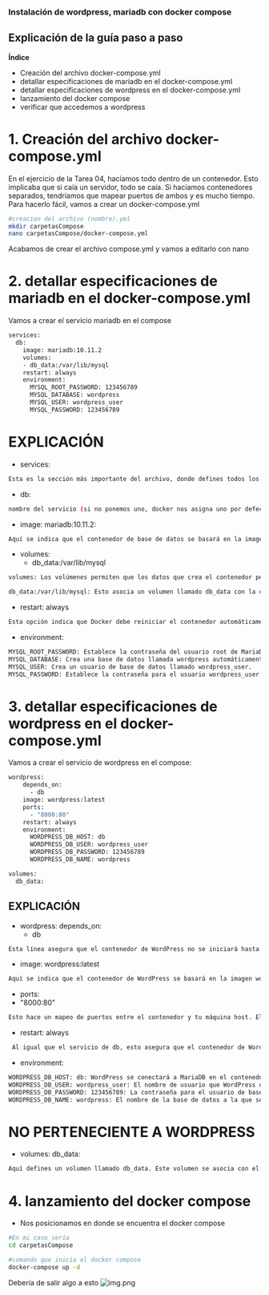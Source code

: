 ### Instalación de wordpress, mariadb con docker compose

## Explicación de la guía paso a paso

**Índice**
- Creación del archivo docker-compose.yml
- detallar especificaciones de mariadb en el docker-compose.yml
- detallar especificaciones de wordpress en el docker-compose.yml
- lanzamiento del docker compose
- verificar que accedemos a wordpress

# 1. Creación del archivo docker-compose.yml
En el ejercicio de la Tarea 04, hacíamos todo dentro de un contenedor. Esto implicaba que si caía un servidor, todo se caía. Si hacíamos contenedores separados, tendríamos que mapear puertos de ambos y es mucho tiempo. Para hacerlo fácil, vamos a crear un docker-compose.yml

```bash
#creacion del archivo (nombre).yml
mkdir carpetasCompose
nano carpetasCompose/docker-compose.yml
```
Acabamos de crear el archivo compose.yml y vamos a editarlo con nano

# 2. detallar especificaciones de mariadb en el docker-compose.yml
Vamos a crear el servicio mariadb en el compose
```bash
services:
  db:
    image: mariadb:10.11.2
    volumes:
    - db_data:/var/lib/mysql
    restart: always
    environment:
      MYSQL_ROOT_PASSWORD: 123456789
      MYSQL_DATABASE: wordpress
      MYSQL_USER: wordpress_user
      MYSQL_PASSWORD: 123456789

```

# EXPLICACIÓN 
- services: 
```bash
Esta es la sección más importante del archivo, donde defines todos los contenedores que forman parte de tu aplicación
```
- db: 
``` bash
nombre del servicio (si no ponemos uno, docker nos asigna uno por defecto)
```
- image: mariadb:10.11.2: 
```bash
Aquí se indica que el contenedor de base de datos se basará en la imagen mariadb versión 10.11.2. Docker descargará automáticamente esta imagen de Docker Hub si no la tienes en tu máquina.
```
- volumes:
  - db_data:/var/lib/mysql
```bash
volumes: Los volúmenes permiten que los datos que crea el contenedor persistan en tu máquina host, es decir, que si el contenedor se elimina o reinicia, los datos (como las tablas de la base de datos) no se pierdan.

db_data:/var/lib/mysql: Esto asocia un volumen llamado db_data con la carpeta /var/lib/mysql dentro del contenedor, que es donde MariaDB guarda sus bases de datos. Así, aunque elimines el contenedor, los datos persistirán en el volumen db_data en tu máquina host.
```
- restart: always
```bash
Esta opción indica que Docker debe reiniciar el contenedor automáticamente si se detiene o falla.
```

- environment:
```bash
MYSQL_ROOT_PASSWORD: Establece la contraseña del usuario root de MariaDB.
MYSQL_DATABASE: Crea una base de datos llamada wordpress automáticamente.
MYSQL_USER: Crea un usuario de base de datos llamado wordpress_user.
MYSQL_PASSWORD: Establece la contraseña para el usuario wordpress_user.

```

# 3. detallar especificaciones de wordpress en el docker-compose.yml

Vamos a crear el servicio de wordpress en el compose:
```bash
wordpress:
    depends_on:
      - db
    image: wordpress:latest
    ports:
      - "8000:80"
    restart: always
    environment:
      WORDPRESS_DB_HOST: db
      WORDPRESS_DB_USER: wordpress_user
      WORDPRESS_DB_PASSWORD: 123456789
      WORDPRESS_DB_NAME: wordpress

volumes:
  db_data:

```

## EXPLICACIÓN  

-   wordpress:
    depends_on:
    - db
```bash
Esta línea asegura que el contenedor de WordPress no se iniciará hasta que el servicio db (MariaDB) esté en marcha. WordPress necesita conectarse a la base de datos para funcionar correctamente.

```
- image: wordpress:latest

```bash
Aquí se indica que el contenedor de WordPress se basará en la imagen wordpress, utilizando la última versión disponible en Docker Hub.
```

- ports:
 - "8000:80"
```bash
Esto hace un mapeo de puertos entre el contenedor y tu máquina host. El puerto 80 es el puerto que utiliza Apache (el servidor web dentro del contenedor de WordPress), y el puerto 8000 es el puerto en tu máquina. Esto significa que puedes acceder a WordPress en tu navegador desde http://(ip maquina):8000.
```

- restart: always
```bash
 Al igual que el servicio de db, esto asegura que el contenedor de WordPress se reinicie automáticamente si falla.
```

- environment:

```bash
WORDPRESS_DB_HOST: db: WordPress se conectará a MariaDB en el contenedor db.
WORDPRESS_DB_USER: wordpress_user: El nombre de usuario que WordPress usará para conectarse a MariaDB.
WORDPRESS_DB_PASSWORD: 123456789: La contraseña para el usuario de base de datos wordpress_user.
WORDPRESS_DB_NAME: wordpress: El nombre de la base de datos a la que se conectará WordPress (la misma que creaste en el servicio db).
```

# NO PERTENECIENTE A WORDPRESS  
- volumes:
  db_data:
```bash
Aquí defines un volumen llamado db_data. Este volumen se asocia con el contenedor de MariaDB para guardar las bases de datos de forma persistente en tu máquina.

```

# 4. lanzamiento del docker compose
- Nos posicionamos en donde se encuentra el docker compose
```bash
#En mi caso sería
cd carpetasCompose

#comando que inicia el docker compose
docker-compose up -d

```
Debería de salir algo a esto
![img.png](consolaCompose.png)



